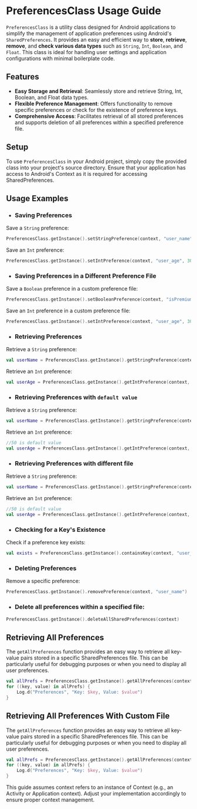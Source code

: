 # PreferencesClass Usage Guide

`PreferencesClass` is a utility class designed for Android applications to simplify the management of application preferences using Android's `SharedPreferences`. 
It provides an easy and efficient way to **store**, **retrieve**, **remove**, and **check various data types** such as `String`, `Int`, `Boolean`, and `Float`.
This class is ideal for handling user settings and application configurations with minimal boilerplate code.

## Features

- **Easy Storage and Retrieval**: Seamlessly store and retrieve String, Int, Boolean, and Float data types.
- **Flexible Preference Management**: Offers functionality to remove specific preferences or check for the existence of preference keys.
- **Comprehensive Access**: Facilitates retrieval of all stored preferences and supports deletion of all preferences within a specified preference file.

## Setup
To use `PreferencesClass` in your Android project, simply copy the provided class into your project's source directory.
Ensure that your application has access to Android's Context as it is required for accessing SharedPreferences.

## Usage Examples

- ### Saving Preferences
Save a `String` preference:

```kotlin
PreferencesClass.getInstance().setStringPreference(context, "user_name", "John Doe")
```

Save an `Int` preference:
```kotlin
PreferencesClass.getInstance().setIntPreference(context, "user_age", 30)
```
- ### Saving Preferences in a Different Preference File

Save a `Boolean` preference in a custom preference file:
```kotlin
PreferencesClass.getInstance().setBooleanPreference(context, "isPremiumUser", true, "app_info")
```
Save an `Int` preference in a custom preference file:
```kotlin
PreferencesClass.getInstance().setIntPreference(context, "user_age", 30, "user_info")
```

- ### Retrieving Preferences
Retrieve a `String` preference:

```kotlin
val userName = PreferencesClass.getInstance().getStringPreference(context, "user_name")
```
Retrieve an `Int` preference:
```kotlin
val userAge = PreferencesClass.getInstance().getIntPreference(context, "user_age")
```

- ### Retrieving Preferences with `default value`
Retrieve a `String` preference:

```kotlin
val userName = PreferencesClass.getInstance().getStringPreference(context, "user_name","defaultValue")
```
Retrieve an `Int` preference:
```kotlin
//50 is default value
val userAge = PreferencesClass.getInstance().getIntPreference(context, "user_age",50)
```

- ### Retrieving Preferences with different file
Retrieve a `String` preference:

```kotlin
val userName = PreferencesClass.getInstance().getStringPreference(context, "user_name","defaultvalue","newFile")
```
Retrieve an `Int` preference:
```kotlin
//50 is default value
val userAge = PreferencesClass.getInstance().getIntPreference(context, "user_age",50,"newFile")
```

- ### Checking for a Key's Existence
Check if a preference key exists:
```kotlin
val exists = PreferencesClass.getInstance().containsKey(context, "user_name")
```

- ### Deleting Preferences
Remove a specific preference:
```kotlin
PreferencesClass.getInstance().removePreference(context, "user_name")
```

- ### Delete all preferences within a specified file:
```kotlin
PreferencesClass.getInstance().deleteAllSharedPreferences(context)
```
## Retrieving All Preferences

The `getAllPreferences` function provides an easy way to retrieve all key-value pairs stored in a specific SharedPreferences file. 
This can be particularly useful for debugging purposes or when you need to display all user preferences.

```kotlin
val allPrefs = PreferencesClass.getInstance().getAllPreferences(context)
for ((key, value) in allPrefs) {
    Log.d("Preferences", "Key: $key, Value: $value")
}

```

## Retrieving All Preferences With Custom File

The `getAllPreferences` function provides an easy way to retrieve all key-value pairs stored in a specific SharedPreferences file.
This can be particularly useful for debugging purposes or when you need to display all user preferences.

```kotlin
val allPrefs = PreferencesClass.getInstance().getAllPreferences(context, "CustomPrefName")
for ((key, value) in allPrefs) {
    Log.d("Preferences", "Key: $key, Value: $value")
}

```

This guide assumes context refers to an instance of Context (e.g., an Activity or Application context). Adjust your implementation accordingly to ensure proper context management.